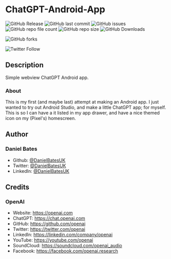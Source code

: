# ChatGPT-Android-App

![GitHub Release](https://img.shields.io/github/v/release/DanielBatesUK/chatgpt-android-app
) ![GitHub last commit](https://img.shields.io/github/last-commit/DanielBatesUK/chatgpt-android-app
) ![GitHub issues](https://img.shields.io/github/issues-raw/DanielBatesUK/chatgpt-android-app
) ![GitHub repo file count](https://img.shields.io/github/directory-file-count/DanielBatesUK/chatgpt-android-app
) ![GitHub repo size](https://img.shields.io/github/repo-size/DanielBatesUK/chatgpt-android-app
) ![GitHub Downloads](https://img.shields.io/github/downloads/DanielBatesUK/chatgpt-android-app/total
)

![GitHub forks](https://img.shields.io/github/forks/DanielBatesUK/chatgpt-android-app?style=social)

![Twitter Follow](https://img.shields.io/twitter/follow/DanielBatesUK?style=social)

## Description

Simple webview ChatGPT Android app.

### About

This is my first (and maybe last) attempt at making an Android app. I just wanted to try out Android Studio, and make a little ChatGPT app; for myself. This is so I can have a it listed in my app drawer, and have a nice themed icon on my (Pixel's) homescreen.

## Author

### **Daniel Bates**

- Github: [@DanielBatesUK](https://github.com/DanielBatesUK)
- Twitter: [@DanielBatesUK](https://twitter.com/DanielBatesUK)
- LinkedIn: [@DanielBatesUK](https://linkedin.com/in/DanielBatesUK)

## Credits

### **OpenAI**

- Website: https://openai.com
- ChatGPT: https://chat.openai.com
- GitHub: https://github.com/openai
- Twitter: https://twitter.com/openai
- LinkedIn: https://linkedin.com/company/openai
- YouTube: https://youtube.com/openai
- SoundCloud: https://soundcloud.com/openai_audio
- Facebook: https://facebook.com/openai.research
